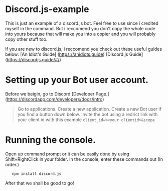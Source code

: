 # Discord.js-example
This is just an example of a discord.js bot. Feel free to use since i credited myself in the command. But i reccomend you don't copy the whole code into yours because that will make you into a copier and you will probably copy other stuff too.

If you are new to discord.js, i reccomend you check out these useful guides below:
[An Idiot's Guide] (https://anidiots.guide)
[Discord.js Guide] (https://discordjs.guide/#/)

# Setting up your Bot user account.
Before we beigin, go to Discord [Developer Page.] (https://discordapp.com/developers/docs/intro)
> Go to applications.
> Create a new application.
> Create a new Bot user if you find a button down below.
> Invite the bot using a redrict link with your client id with this example `client_id=%<your clientid>&scope`

# Running the console.
Open up command prompt or it can be easily done by using Shift+RightClick in your folder.
In the console, enter these commands out (In order.)
```init -y
   npm install discord.js
```
After that we shall be good to go!



